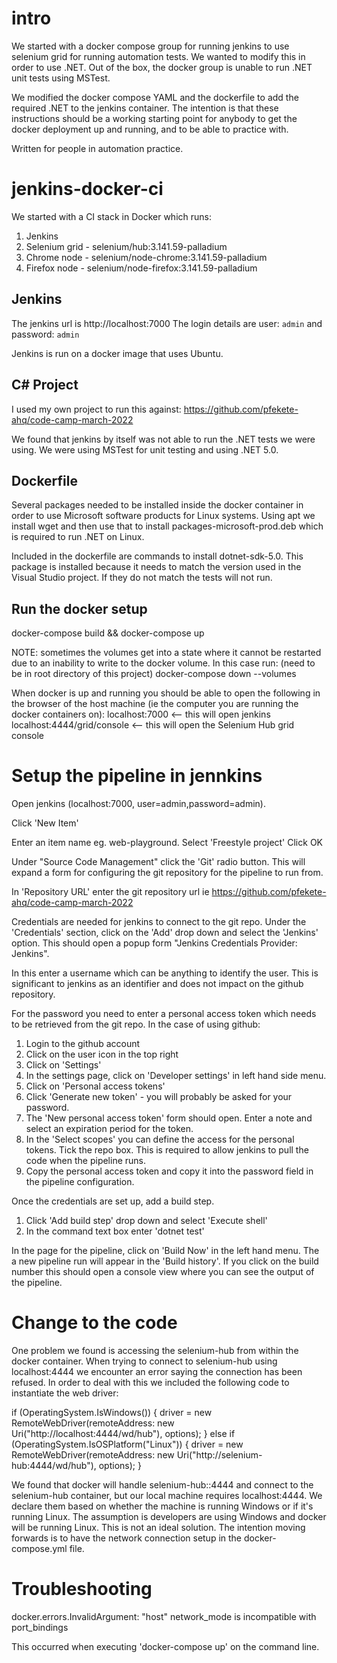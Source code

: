 # intro

We started with a docker compose group for running jenkins to use selenium grid for running automation tests. We wanted to modify this in order to use .NET. Out of the box, the docker group is unable to run .NET unit tests using MSTest.

We modified the docker compose YAML and the dockerfile to add the required .NET to the jenkins container. The intention is that these instructions should be a working starting point for anybody to get the docker deployment up and running, and to be able to practice with. 

Written for people in automation practice.

# jenkins-docker-ci

We started with a CI stack in Docker which runs:

1. Jenkins
2. Selenium grid - selenium/hub:3.141.59-palladium
3. Chrome node - selenium/node-chrome:3.141.59-palladium
4. Firefox node - selenium/node-firefox:3.141.59-palladium

## Jenkins

The jenkins url is http://localhost:7000
The login details are user: `admin` and password: `admin`

Jenkins is run on a docker image that uses Ubuntu.

## C# Project

I used my own project to run this against: https://github.com/pfekete-ahq/code-camp-march-2022

We found that jenkins by itself was not able to run the .NET tests we were using. We were using MSTest for unit testing and using .NET 5.0.

## Dockerfile

Several packages needed to be installed inside the docker container in order to use Microsoft software products for Linux systems. Using apt we install wget and then use that to install packages-microsoft-prod.deb which is required to run .NET on Linux.

Included in the dockerfile are commands to install dotnet-sdk-5.0. This package is installed because it needs to match the version used in the Visual Studio project. If they do not match the tests will not run.

## Run the docker setup

docker-compose build && docker-compose up 

NOTE: sometimes the volumes get into a state where it cannot be restarted due to an inability to write to the docker volume. In this case run: (need to be in root directory of this project)
docker-compose down --volumes 

When docker is up and running you should be able to open the following in the browser of the host machine (ie the computer you are running the docker containers on):
localhost:7000 <-- this will open jenkins
localhost:4444/grid/console <-- this will open the Selenium Hub grid console

# Setup the pipeline in jennkins

Open jenkins (localhost:7000, user=admin,password=admin).

Click 'New Item'

Enter an item name eg. web-playground.
Select 'Freestyle project'
Click OK

Under "Source Code Management" click the 'Git' radio button. This will expand a form for configuring the git repository for the pipeline to run from.

In 'Repository URL' enter the git repository url ie https://github.com/pfekete-ahq/code-camp-march-2022

Credentials are needed for jenkins to connect to the git repo. Under the 'Credentials' section, click on the 'Add' drop down and select the 'Jenkins' option. This should open a popup form "Jenkins Credentials Provider: Jenkins".

In this enter a username which can be anything to identify the user. This is significant to jenkins as an identifier and does not impact on the github repository. 

For the password you need to enter a personal access token which needs to be retrieved from the git repo. In the case of using github:
1. Login to the github account
2. Click on the user icon in the top right
3. Click on 'Settings'
4. In the settings page, click on 'Developer settings' in left hand side menu.
5. Click on 'Personal access tokens'
6. Click 'Generate new token' - you will probably be asked for your password.
7. The 'New personal access token' form should open. Enter a note and select an expiration period for the token.
8. In the 'Select scopes' you can define the access for the personal tokens. Tick the repo box. This is required to allow jenkins to pull the code when the pipeline runs. 
9. Copy the personal access token and copy it into the password field in the pipeline configuration.

Once the credentials are set up, add a build step. 
1. Click 'Add build step' drop down and select 'Execute shell'
2. In the command text box enter 'dotnet test'

In the page for the pipeline, click on 'Build Now' in the left hand menu. The a new pipeline run will appear in the 'Build history'. If you click on the build number this should open a console view where you can see the output of the pipeline.


# Change to the code

One problem we found is accessing the selenium-hub from within the docker container. When trying to connect to selenium-hub using localhost:4444 we encounter an error saying the connection has been refused. In order to deal with this we included the following code to instantiate the web driver:

if (OperatingSystem.IsWindows())
{
    driver = new RemoteWebDriver(remoteAddress: new Uri("http://localhost:4444/wd/hub"), options);
}
else if (OperatingSystem.IsOSPlatform("Linux"))
{
    driver = new RemoteWebDriver(remoteAddress: new Uri("http://selenium-hub:4444/wd/hub"), options);
}

We found that docker will handle selenium-hub::4444 and connect to the selenium-hub container, but our local machine requires localhost:4444. We declare them based on whether the machine is running Windows or if it's running Linux. The assumption is developers are using Windows and docker will be running Linux. This is not an ideal solution. The intention moving forwards is to have the network connection setup in the docker-compose.yml file.



# Troubleshooting

docker.errors.InvalidArgument: "host" network_mode is incompatible with port_bindings

This occurred when executing 'docker-compose up' on the command line. 